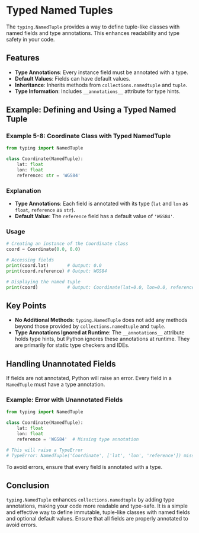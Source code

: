 # Typed Named Tuples

The `typing.NamedTuple` provides a way to define tuple-like classes with named fields and type annotations. This enhances readability and type safety in your code.

## Features

- **Type Annotations**: Every instance field must be annotated with a type.
- **Default Values**: Fields can have default values.
- **Inheritance**: Inherits methods from `collections.namedtuple` and `tuple`.
- **Type Information**: Includes `__annotations__` attribute for type hints.

## Example: Defining and Using a Typed Named Tuple

### Example 5-8: Coordinate Class with Typed NamedTuple

```python
from typing import NamedTuple

class Coordinate(NamedTuple):
    lat: float
    lon: float
    reference: str = 'WGS84'
```

### Explanation

- **Type Annotations**: Each field is annotated with its type (`lat` and `lon` as `float`, `reference` as `str`).
- **Default Value**: The `reference` field has a default value of `'WGS84'`.

### Usage

```python
# Creating an instance of the Coordinate class
coord = Coordinate(0.0, 0.0)

# Accessing fields
print(coord.lat)       # Output: 0.0
print(coord.reference) # Output: WGS84

# Displaying the named tuple
print(coord)           # Output: Coordinate(lat=0.0, lon=0.0, reference='WGS84')
```

## Key Points

- **No Additional Methods**: `typing.NamedTuple` does not add any methods beyond those provided by `collections.namedtuple` and `tuple`.
- **Type Annotations Ignored at Runtime**: The `__annotations__` attribute holds type hints, but Python ignores these annotations at runtime. They are primarily for static type checkers and IDEs.

## Handling Unannotated Fields

If fields are not annotated, Python will raise an error. Every field in a `NamedTuple` must have a type annotation. 

### Example: Error with Unannotated Fields

```python
from typing import NamedTuple

class Coordinate(NamedTuple):
    lat: float
    lon: float
    reference = 'WGS84'  # Missing type annotation

# This will raise a TypeError
# TypeError: NamedTuple('Coordinate', ['lat', 'lon', 'reference']) missing 1 required positional argument
```

To avoid errors, ensure that every field is annotated with a type.

## Conclusion

`typing.NamedTuple` enhances `collections.namedtuple` by adding type annotations, making your code more readable and type-safe. It is a simple and effective way to define immutable, tuple-like classes with named fields and optional default values. Ensure that all fields are properly annotated to avoid errors.